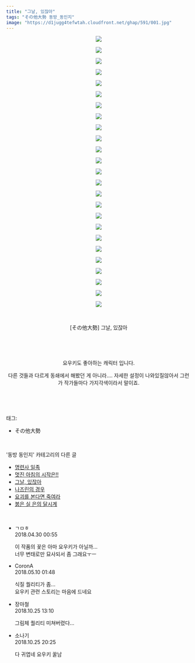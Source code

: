 ```yaml
---
title: "그날, 있잖아"
tags: "その他大勢 동방_동인지"
image: "https://d1jugg4tefwtah.cloudfront.net/ghap/591/001.jpg"
---
```

<div class="article">
<p style="text-align: center; clear: none; float: none;"><img src="{{ site.imgserver11 }}/ghap/591/001.jpg"/></p>
<p style="text-align: center; clear: none; float: none;"><img src="{{ site.imgserver11 }}/ghap/591/002.jpg"/></p>
<p style="text-align: center; clear: none; float: none;"><img src="{{ site.imgserver11 }}/ghap/591/003.jpg"/></p>
<p style="text-align: center; clear: none; float: none;"><img src="{{ site.imgserver11 }}/ghap/591/004.jpg"/></p>
<p style="text-align: center; clear: none; float: none;"><img src="{{ site.imgserver11 }}/ghap/591/005.jpg"/></p>
<p style="text-align: center; clear: none; float: none;"><img src="{{ site.imgserver11 }}/ghap/591/006.jpg"/></p>
<p style="text-align: center; clear: none; float: none;"><img src="{{ site.imgserver11 }}/ghap/591/007.jpg"/></p>
<p style="text-align: center; clear: none; float: none;"><img src="{{ site.imgserver11 }}/ghap/591/008.jpg"/></p>
<p style="text-align: center; clear: none; float: none;"><img src="{{ site.imgserver11 }}/ghap/591/009.jpg"/></p>
<p style="text-align: center; clear: none; float: none;"><img src="{{ site.imgserver11 }}/ghap/591/010.jpg"/></p>
<p style="text-align: center; clear: none; float: none;"><img src="{{ site.imgserver11 }}/ghap/591/011.jpg"/></p>
<p style="text-align: center; clear: none; float: none;"><img src="{{ site.imgserver11 }}/ghap/591/012.jpg"/></p>
<p style="text-align: center; clear: none; float: none;"><img src="{{ site.imgserver11 }}/ghap/591/013.jpg"/></p>
<p style="text-align: center; clear: none; float: none;"><img src="{{ site.imgserver11 }}/ghap/591/014.jpg"/></p>
<p style="text-align: center; clear: none; float: none;"><img src="{{ site.imgserver11 }}/ghap/591/015.jpg"/></p>
<p style="text-align: center; clear: none; float: none;"><img src="{{ site.imgserver11 }}/ghap/591/016.jpg"/></p>
<p style="text-align: center; clear: none; float: none;"><img src="{{ site.imgserver11 }}/ghap/591/017.jpg"/></p>
<p style="text-align: center; clear: none; float: none;"><img src="{{ site.imgserver11 }}/ghap/591/018.jpg"/></p>
<p style="text-align: center; clear: none; float: none;"><img src="{{ site.imgserver11 }}/ghap/591/019.jpg"/></p>
<p style="text-align: center; clear: none; float: none;"><img src="{{ site.imgserver11 }}/ghap/591/020.jpg"/></p>
<p style="text-align: center; clear: none; float: none;"><img src="{{ site.imgserver11 }}/ghap/591/021.jpg"/></p>
<p style="text-align: center; clear: none; float: none;"><img src="{{ site.imgserver11 }}/ghap/591/022.jpg"/></p>
<p style="text-align: center; clear: none; float: none;"><img src="{{ site.imgserver11 }}/ghap/591/023.jpg"/></p>
<p style="text-align: center; clear: none; float: none;"><img src="{{ site.imgserver11 }}/ghap/591/024.jpg"/></p>
<p style="text-align: center; clear: none; float: none;"><img src="{{ site.imgserver11 }}/ghap/591/025.jpg"/></p>
<p style="text-align: center; clear: none; float: none;"><br/></p>
<p style="text-align: center; clear: none; float: none;">[その他大勢] 그날, 있잖아</p>
<p style="text-align: center; clear: none; float: none;"><br/></p>
<p style="text-align: center; clear: none; float: none;"><br/></p>
<p style="text-align: center; clear: none; float: none;">요우키도 좋아하는 캐릭터 입니다.</p>
<p style="text-align: center; clear: none; float: none;">다른 것들과 다르게 동쇄에서 해봤던 게 아니라.... 자세한 설정이 나와있질않아서 그런가 작가들마다 가지각색이라서 말이죠.</p>
<p><br/></p>
</div><br/>
<div class="tagTrail">
<p>태그: </p>
<ul>
<li>その他大勢</li>
</ul>
</div><br/>
<div class="another">
<p>'동방 동인지' 카테고리의 다른 글</p>
<ul>
<li><a href="/ghap_593">명련사 일족</a></li>
<li><a href="/ghap_592">멋진 아침의 시작은!!</a></li>
<li><a href="/ghap_591">그날, 있잖아</a></li>
<li><a href="/ghap_589">나즈린의 경우</a></li>
<li><a href="/ghap_588">요괴를 본다면 죽여라</a></li>
<li><a href="/ghap_587">붉은 실 은의 달시계</a></li>
</ul>
</div><br/>
<div class="cb_module cb_fluid">
<div class="cb_wrt cb_profile">
<div class="comment">
<ul>
<li class="cb_thumb_off" id="comment15247137">
<div class="cb_comment_area">
<div class="cb_info_area">
<div class="cb_section">
<span class="cb_nick_name">ㄱㅁㅎ</span>
</div>
<div class="cb_section">
<span class="cb_date">2018.04.30 00:55 </span>
</div>
</div>
<div class="cb_dsc_comment">
<p class="cb_dsc">
											이 작품의 꽃은 아마 요우키가 아닐까...<br/>
너무 변태로만 묘사되서 좀 그래요ㅜㅡ
										</p>
</div>
</div></li>
<li class="cb_thumb_off" id="comment15253425">
<div class="cb_comment_area">
<div class="cb_info_area">
<div class="cb_section">
<span class="cb_nick_name">CoronA</span>
</div>
<div class="cb_section">
<span class="cb_date">2018.05.10 01:48 </span>
</div>
</div>
<div class="cb_dsc_comment">
<p class="cb_dsc">
											식질 퀄리티가 좀...<br/>
요우키 관련 스토리는 마음에 드네요
										</p>
</div>
</div></li>
<li class="cb_thumb_off" id="comment15362193">
<div class="cb_comment_area">
<div class="cb_info_area">
<div class="cb_section">
<span class="cb_nick_name">장마철</span>
</div>
<div class="cb_section">
<span class="cb_date">2018.10.25 13:10 </span>
</div>
</div>
<div class="cb_dsc_comment">
<p class="cb_dsc">
											그림체 퀄리티 미쳐버렸다...
										</p>
</div>
</div></li>
<li class="cb_thumb_off" id="comment15362566">
<div class="cb_comment_area">
<div class="cb_info_area">
<div class="cb_section">
<span class="cb_nick_name">소나기</span>
</div>
<div class="cb_section">
<span class="cb_date">2018.10.25 20:25 </span>
</div>
</div>
<div class="cb_dsc_comment">
<p class="cb_dsc">
											다 귀엽네 요우키 꿀남
										</p>
</div>
</div></li>
</ul>
</div>
</div><!-- commentList close -->
</div><br/>
